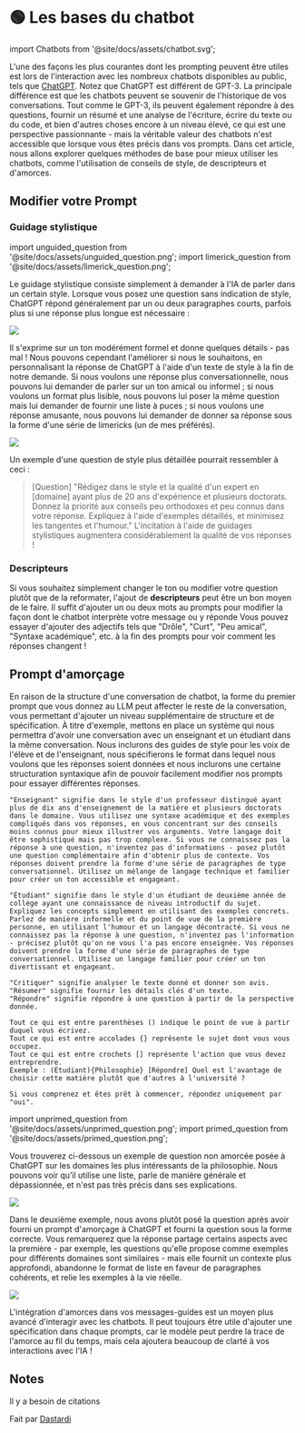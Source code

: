 # 🟢 Les bases du chatbot

import Chatbots from '@site/docs/assets/chatbot.svg';

<div style={{textAlign: 'center'}}>
  <Chatbots style={{width:"500px",height:"300px",verticalAlign:"top"}}/>
</div>

L'une des façons les plus courantes dont les prompting peuvent être utiles est lors de l'interaction avec les nombreux chatbots disponibles au public, tels que [ChatGPT](http://chat.openai.com/). Notez que ChatGPT est différent de GPT-3. La principale différence est que les chatbots peuvent se souvenir de l'historique de vos conversations. Tout comme le GPT-3, ils peuvent également répondre à des questions, fournir un résumé et une analyse de l'écriture, écrire du texte ou du code, et bien d'autres choses encore à un niveau élevé, ce qui est une perspective passionnante - mais la véritable valeur des chatbots n'est accessible que lorsque vous êtes précis dans vos prompts. Dans cet article, nous allons explorer quelques méthodes de base pour mieux utiliser les chatbots, comme l'utilisation de conseils de style, de descripteurs et d'amorces.

## Modifier votre Prompt

### Guidage stylistique

import unguided_question from '@site/docs/assets/unguided_question.png';
import limerick_question from '@site/docs/assets/limerick_question.png';

Le guidage stylistique consiste simplement à demander à l'IA de parler dans un certain style. Lorsque vous posez une question sans indication de style, ChatGPT répond généralement par un ou deux paragraphes courts, parfois plus si une réponse plus longue est nécessaire :

<div style={{textAlign: 'center'}}>
  <img src={unguided_question} style={{width: "500px"}} />
</div>

Il s'exprime sur un ton modérément formel et donne quelques détails - pas mal ! Nous pouvons cependant l'améliorer si nous le souhaitons, en personnalisant la réponse de ChatGPT à l'aide d'un texte de style à la fin de notre demande. Si nous voulons une réponse plus conversationnelle, nous pouvons lui demander de parler sur un ton amical ou informel ; si nous voulons un format plus lisible, nous pouvons lui poser la même question mais lui demander de fournir une liste à puces ; si nous voulons une réponse amusante, nous pouvons lui demander de donner sa réponse sous la forme d'une série de limericks (un de mes préférés).

<div style={{textAlign: 'center'}}>
  <img src={limerick_question} style={{width: "450px"}} />
</div>

Un exemple d'une question de style plus détaillée pourrait ressembler à ceci :

> [Question] "Rédigez dans le style et la qualité d'un expert en [domaine] ayant plus de 20 ans d'expérience et plusieurs doctorats. Donnez la priorité aux conseils peu orthodoxes et peu connus dans votre réponse. Expliquez à l'aide d'exemples détaillés, et minimisez les tangentes et l'humour." L'incitation à l'aide de guidages stylistiques augmentera considérablement la qualité de vos réponses !
> 

### Descripteurs

Si vous souhaitez simplement changer le ton ou modifier votre question plutôt que de la reformater, l'ajout de **descripteurs** peut être un bon moyen de le faire. Il suffit d'ajouter un ou deux mots au prompts pour modifier la façon dont le chatbot interprète votre message ou y réponde Vous pouvez essayer d'ajouter des adjectifs tels que "Drôle", "Curt", "Peu amical", "Syntaxe académique", etc. à la fin des prompts pour voir comment les réponses changent !

## Prompt d'amorçage

En raison de la structure d'une conversation de chatbot, la forme du premier prompt que vous donnez au LLM peut affecter le reste de la conversation, vous permettant d'ajouter un niveau supplémentaire de structure et de spécification. À titre d'exemple, mettons en place un système qui nous permettra d'avoir une conversation avec un enseignant et un étudiant dans la même conversation. Nous inclurons des guides de style pour les voix de l'élève et de l'enseignant, nous spécifierons le format dans lequel nous voulons que les réponses soient données et nous inclurons une certaine structuration syntaxique afin de pouvoir facilement modifier nos prompts pour essayer différentes réponses.

```
"Enseignant" signifie dans le style d'un professeur distingué ayant plus de dix ans d'enseignement de la matière et plusieurs doctorats dans le domaine. Vous utilisez une syntaxe académique et des exemples compliqués dans vos réponses, en vous concentrant sur des conseils moins connus pour mieux illustrer vos arguments. Votre langage doit être sophistiqué mais pas trop complexe. Si vous ne connaissez pas la réponse à une question, n'inventez pas d'informations - posez plutôt une question complémentaire afin d'obtenir plus de contexte. Vos réponses doivent prendre la forme d'une série de paragraphes de type conversationnel. Utilisez un mélange de langage technique et familier pour créer un ton accessible et engageant.  

"Étudiant" signifie dans le style d'un étudiant de deuxième année de collège ayant une connaissance de niveau introductif du sujet. Expliquez les concepts simplement en utilisant des exemples concrets. Parlez de manière informelle et du point de vue de la première personne, en utilisant l'humour et un langage décontracté. Si vous ne connaissez pas la réponse à une question, n'inventez pas l'information - précisez plutôt qu'on ne vous l'a pas encore enseignée. Vos réponses doivent prendre la forme d'une série de paragraphes de type conversationnel. Utilisez un langage familier pour créer un ton divertissant et engageant. 

"Critiquer" signifie analyser le texte donné et donner son avis. 
"Résumer" signifie fournir les détails clés d'un texte.
"Répondre" signifie répondre à une question à partir de la perspective donnée. 

Tout ce qui est entre parenthèses () indique le point de vue à partir duquel vous écrivez. 
Tout ce qui est entre accolades {} représente le sujet dont vous vous occupez. 
Tout ce qui est entre crochets [] représente l'action que vous devez entreprendre. 
Exemple : (Étudiant){Philosophie} [Répondre] Quel est l'avantage de choisir cette matière plutôt que d'autres à l'université ?

Si vous comprenez et êtes prêt à commencer, répondez uniquement par "oui".
```

import unprimed_question from '@site/docs/assets/unprimed_question.png';
import primed_question from '@site/docs/assets/primed_question.png';

Vous trouverez ci-dessous un exemple de question non amorcée posée à ChatGPT sur les domaines les plus intéressants de la philosophie. Nous pouvons voir qu’il utilise une liste, parle de manière générale et dépassionnée, et n'est pas très précis dans ses explications.

<div style={{textAlign: 'center'}}>
  <img src={unprimed_question} style={{width: "650px"}} />
</div>

Dans le deuxième exemple, nous avons plutôt posé la question après avoir fourni un prompt d'amorçage à ChatGPT et fourni la question sous la forme correcte. Vous remarquerez que la réponse partage certains aspects avec la première - par exemple, les questions qu'elle propose comme exemples pour différents domaines sont similaires - mais elle fournit un contexte plus approfondi, abandonne le format de liste en faveur de paragraphes cohérents, et relie les exemples à la vie réelle.


<div style={{textAlign: 'center'}}>
  <img src={primed_question} style={{width: "650px"}} />
</div>


L'intégration d'amorces dans vos messages-guides est un moyen plus avancé d'interagir avec les chatbots. Il peut toujours être utile d'ajouter une spécification dans chaque prompts, car le modèle peut perdre la trace de l'amorce au fil du temps, mais cela ajoutera beaucoup de clarté à vos interactions avec l'IA !

## **Notes**

Il y a besoin de citations

Fait par [Dastardi](https://twitter.com/lukescurrier)